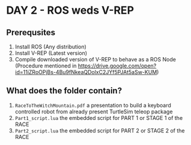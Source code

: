 # DAY 2 - ROS weds V-REP

## Prerequsites
1. Install ROS (Any distribution)
2. Install V-REP (Latest version)
3. Compile downloaded version of V-REP to behave as a ROS Node (Procedure mentioned in https://drive.google.com/open?id=11iZRoOPjBs-4Bu9fNkeaQDolxC2JYf5PJAt5aSw-KUM)

## What does the folder contain?
1. `RaceToTheWitchMountain.pdf` a presentation to build a keyboard controlled robot from already present TurtleSim teleop package
2. `Part1_script.lua` the embedded script for PART 1 or STAGE 1 of the RACE
3. `Part2_script.lua` the embedded script for PART 2 or STAGE 2 of the RACE